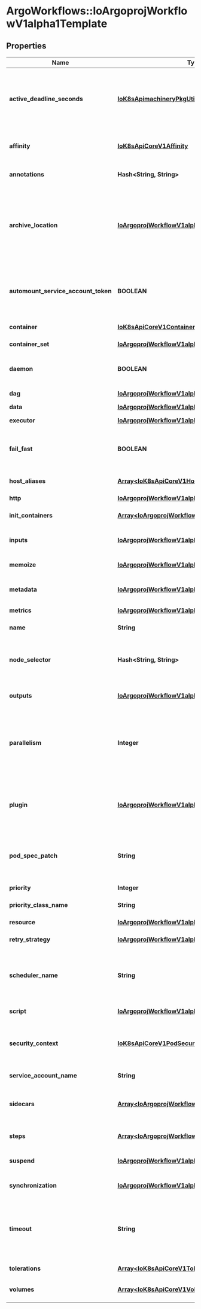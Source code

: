 # ArgoWorkflows::IoArgoprojWorkflowV1alpha1Template

## Properties
Name | Type | Description | Notes
------------ | ------------- | ------------- | -------------
**active_deadline_seconds** | [**IoK8sApimachineryPkgUtilIntstrIntOrString**](IoK8sApimachineryPkgUtilIntstrIntOrString.md) | Optional duration in seconds relative to the StartTime that the pod may be active on a node before the system actively tries to terminate the pod; value must be positive integer This field is only applicable to container and script templates. | [optional] 
**affinity** | [**IoK8sApiCoreV1Affinity**](IoK8sApiCoreV1Affinity.md) | Affinity sets the pod&#39;s scheduling constraints Overrides the affinity set at the workflow level (if any) | [optional] 
**annotations** | **Hash&lt;String, String&gt;** | Annotations is a list of annotations to add to the template at runtime | [optional] 
**archive_location** | [**IoArgoprojWorkflowV1alpha1ArtifactLocation**](IoArgoprojWorkflowV1alpha1ArtifactLocation.md) | Location in which all files related to the step will be stored (logs, artifacts, etc...). Can be overridden by individual items in Outputs. If omitted, will use the default artifact repository location configured in the controller, appended with the &lt;workflowname&gt;/&lt;nodename&gt; in the key. | [optional] 
**automount_service_account_token** | **BOOLEAN** | AutomountServiceAccountToken indicates whether a service account token should be automatically mounted in pods. ServiceAccountName of ExecutorConfig must be specified if this value is false. | [optional] 
**container** | [**IoK8sApiCoreV1Container**](IoK8sApiCoreV1Container.md) | Container is the main container image to run in the pod | [optional] 
**container_set** | [**IoArgoprojWorkflowV1alpha1ContainerSetTemplate**](IoArgoprojWorkflowV1alpha1ContainerSetTemplate.md) | ContainerSet groups multiple containers within a single pod. | [optional] 
**daemon** | **BOOLEAN** | Daemon will allow a workflow to proceed to the next step so long as the container reaches readiness | [optional] 
**dag** | [**IoArgoprojWorkflowV1alpha1DAGTemplate**](IoArgoprojWorkflowV1alpha1DAGTemplate.md) | DAG template subtype which runs a DAG | [optional] 
**data** | [**IoArgoprojWorkflowV1alpha1Data**](IoArgoprojWorkflowV1alpha1Data.md) | Data is a data template | [optional] 
**executor** | [**IoArgoprojWorkflowV1alpha1ExecutorConfig**](IoArgoprojWorkflowV1alpha1ExecutorConfig.md) | Executor holds configurations of the executor container. | [optional] 
**fail_fast** | **BOOLEAN** | FailFast, if specified, will fail this template if any of its child pods has failed. This is useful for when this template is expanded with &#x60;withItems&#x60;, etc. | [optional] 
**host_aliases** | [**Array&lt;IoK8sApiCoreV1HostAlias&gt;**](IoK8sApiCoreV1HostAlias.md) | HostAliases is an optional list of hosts and IPs that will be injected into the pod spec | [optional] 
**http** | [**IoArgoprojWorkflowV1alpha1HTTP**](IoArgoprojWorkflowV1alpha1HTTP.md) | HTTP makes a HTTP request | [optional] 
**init_containers** | [**Array&lt;IoArgoprojWorkflowV1alpha1UserContainer&gt;**](IoArgoprojWorkflowV1alpha1UserContainer.md) | InitContainers is a list of containers which run before the main container. | [optional] 
**inputs** | [**IoArgoprojWorkflowV1alpha1Inputs**](IoArgoprojWorkflowV1alpha1Inputs.md) | Inputs describe what inputs parameters and artifacts are supplied to this template | [optional] 
**memoize** | [**IoArgoprojWorkflowV1alpha1Memoize**](IoArgoprojWorkflowV1alpha1Memoize.md) | Memoize allows templates to use outputs generated from already executed templates | [optional] 
**metadata** | [**IoArgoprojWorkflowV1alpha1Metadata**](IoArgoprojWorkflowV1alpha1Metadata.md) | Metdata sets the pods&#39;s metadata, i.e. annotations and labels | [optional] 
**metrics** | [**IoArgoprojWorkflowV1alpha1Metrics**](IoArgoprojWorkflowV1alpha1Metrics.md) | Metrics are a list of metrics emitted from this template | [optional] 
**name** | **String** | Name is the name of the template | [optional] 
**node_selector** | **Hash&lt;String, String&gt;** | NodeSelector is a selector to schedule this step of the workflow to be run on the selected node(s). Overrides the selector set at the workflow level. | [optional] 
**outputs** | [**IoArgoprojWorkflowV1alpha1Outputs**](IoArgoprojWorkflowV1alpha1Outputs.md) | Outputs describe the parameters and artifacts that this template produces | [optional] 
**parallelism** | **Integer** | Parallelism limits the max total parallel pods that can execute at the same time within the boundaries of this template invocation. If additional steps/dag templates are invoked, the pods created by those templates will not be counted towards this total. | [optional] 
**plugin** | [**IoArgoprojWorkflowV1alpha1Plugin**](IoArgoprojWorkflowV1alpha1Plugin.md) | Plugin is a plugin template Note: the structure of a plugin template is free-form, so we need to have \&quot;x-kubernetes-preserve-unknown-fields: true\&quot; in the validation schema. | [optional] 
**pod_spec_patch** | **String** | PodSpecPatch holds strategic merge patch to apply against the pod spec. Allows parameterization of container fields which are not strings (e.g. resource limits). | [optional] 
**priority** | **Integer** | Priority to apply to workflow pods. | [optional] 
**priority_class_name** | **String** | PriorityClassName to apply to workflow pods. | [optional] 
**resource** | [**IoArgoprojWorkflowV1alpha1ResourceTemplate**](IoArgoprojWorkflowV1alpha1ResourceTemplate.md) | Resource template subtype which can run k8s resources | [optional] 
**retry_strategy** | [**IoArgoprojWorkflowV1alpha1RetryStrategy**](IoArgoprojWorkflowV1alpha1RetryStrategy.md) | RetryStrategy describes how to retry a template when it fails | [optional] 
**scheduler_name** | **String** | If specified, the pod will be dispatched by specified scheduler. Or it will be dispatched by workflow scope scheduler if specified. If neither specified, the pod will be dispatched by default scheduler. | [optional] 
**script** | [**IoArgoprojWorkflowV1alpha1ScriptTemplate**](IoArgoprojWorkflowV1alpha1ScriptTemplate.md) | Script runs a portion of code against an interpreter | [optional] 
**security_context** | [**IoK8sApiCoreV1PodSecurityContext**](IoK8sApiCoreV1PodSecurityContext.md) | SecurityContext holds pod-level security attributes and common container settings. Optional: Defaults to empty.  See type description for default values of each field. | [optional] 
**service_account_name** | **String** | ServiceAccountName to apply to workflow pods | [optional] 
**sidecars** | [**Array&lt;IoArgoprojWorkflowV1alpha1UserContainer&gt;**](IoArgoprojWorkflowV1alpha1UserContainer.md) | Sidecars is a list of containers which run alongside the main container Sidecars are automatically killed when the main container completes | [optional] 
**steps** | [**Array&lt;IoArgoprojWorkflowV1alpha1ParallelSteps&gt;**](IoArgoprojWorkflowV1alpha1ParallelSteps.md) | Steps define a series of sequential/parallel workflow steps | [optional] 
**suspend** | [**IoArgoprojWorkflowV1alpha1SuspendTemplate**](IoArgoprojWorkflowV1alpha1SuspendTemplate.md) | Suspend template subtype which can suspend a workflow when reaching the step | [optional] 
**synchronization** | [**IoArgoprojWorkflowV1alpha1Synchronization**](IoArgoprojWorkflowV1alpha1Synchronization.md) | Synchronization holds synchronization lock configuration for this template | [optional] 
**timeout** | **String** | Timeout allows to set the total node execution timeout duration counting from the node&#39;s start time. This duration also includes time in which the node spends in Pending state. This duration may not be applied to Step or DAG templates. | [optional] 
**tolerations** | [**Array&lt;IoK8sApiCoreV1Toleration&gt;**](IoK8sApiCoreV1Toleration.md) | Tolerations to apply to workflow pods. | [optional] 
**volumes** | [**Array&lt;IoK8sApiCoreV1Volume&gt;**](IoK8sApiCoreV1Volume.md) | Volumes is a list of volumes that can be mounted by containers in a template. | [optional] 


